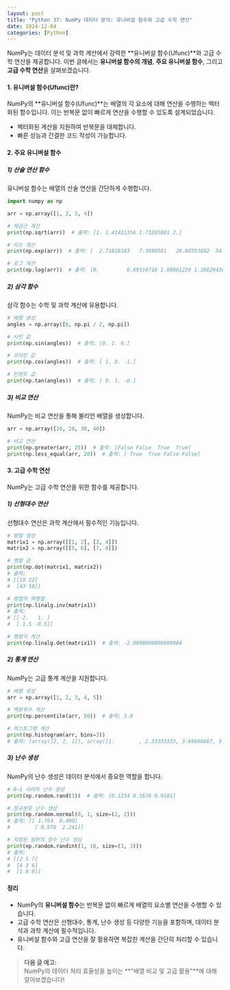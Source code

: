 ```yaml
---
layout: post
title: "Python 37: NumPy 데이터 분석: 유니버설 함수와 고급 수학 연산"
date: 2024-12-04
categories: [Python] 
---
```



NumPy는 데이터 분석 및 과학 계산에서 강력한 **유니버설 함수(Ufunc)**와 고급 수학 연산을 제공합니다. 이번 글에서는 **유니버설 함수의 개념**, **주요 유니버설 함수**, 그리고 **고급 수학 연산**을 살펴보겠습니다.


#### 1. 유니버설 함수(Ufunc)란?

NumPy의 **유니버설 함수(Ufunc)**는 배열의 각 요소에 대해 연산을 수행하는 벡터화된 함수입니다. 이는 반복문 없이 빠르게 연산을 수행할 수 있도록 설계되었습니다.

- 벡터화된 계산을 지원하여 반복문을 대체합니다.
- 빠른 성능과 간결한 코드 작성이 가능합니다.


#### 2. 주요 유니버설 함수

##### 1) 산술 연산 함수

유니버설 함수는 배열의 산술 연산을 간단하게 수행합니다.

```python
import numpy as np

arr = np.array([1, 2, 3, 4])

# 제곱근 계산
print(np.sqrt(arr))  # 출력: [1. 1.41421356 1.73205081 2.]

# 지수 계산
print(np.exp(arr))  # 출력: [  2.71828183   7.3890561   20.08553692  54.59815003]

# 로그 계산
print(np.log(arr))  # 출력: [0.         0.69314718 1.09861229 1.38629436]
```


##### 2) 삼각 함수

삼각 함수는 수학 및 과학 계산에 유용합니다.

```python
# 배열 생성
angles = np.array([0, np.pi / 2, np.pi])

# 사인 값
print(np.sin(angles))  # 출력: [0. 1. 0.]

# 코사인 값
print(np.cos(angles))  # 출력: [ 1. 0. -1.]

# 탄젠트 값
print(np.tan(angles))  # 출력: [ 0. 1. -0.]
```


##### 3) 비교 연산

NumPy는 비교 연산을 통해 불리언 배열을 생성합니다.

```python
arr = np.array([10, 20, 30, 40])

# 비교 연산
print(np.greater(arr, 25))  # 출력: [False False  True  True]
print(np.less_equal(arr, 20))  # 출력: [ True  True False False]
```


#### 3. 고급 수학 연산

NumPy는 고급 수학 연산을 위한 함수를 제공합니다.

##### 1) 선형대수 연산

선형대수 연산은 과학 계산에서 필수적인 기능입니다.

```python
# 행렬 생성
matrix1 = np.array([[1, 2], [3, 4]])
matrix2 = np.array([[5, 6], [7, 8]])

# 행렬 곱
print(np.dot(matrix1, matrix2))
# 출력:
# [[19 22]
#  [43 50]]

# 행렬의 역행렬
print(np.linalg.inv(matrix1))
# 출력:
# [[-2.   1. ]
#  [ 1.5 -0.5]]

# 행렬식 계산
print(np.linalg.det(matrix1))  # 출력: -2.0000000000000004
```


##### 2) 통계 연산

NumPy는 고급 통계 계산을 지원합니다.

```python
# 배열 생성
arr = np.array([1, 2, 3, 4, 5])

# 백분위수 계산
print(np.percentile(arr, 50))  # 출력: 3.0

# 히스토그램 계산
print(np.histogram(arr, bins=3))
# 출력: (array([2, 2, 1]), array([1.        , 2.33333333, 3.66666667, 5.        ]))
```


##### 3) 난수 생성

NumPy의 난수 생성은 데이터 분석에서 중요한 역할을 합니다.

```python
# 0~1 사이의 난수 생성
print(np.random.rand(3))  # 출력: [0.1234 0.5678 0.9101]

# 정규분포 난수 생성
print(np.random.normal(0, 1, size=(2, 2)))
# 출력: [[ 1.764  0.400]
#        [ 0.978  2.241]]

# 지정된 범위의 정수 난수 생성
print(np.random.randint(1, 10, size=(3, 3)))
# 출력:
# [[2 5 7]
#  [4 3 6]
#  [1 8 9]]
```


#### 정리

- NumPy의 **유니버설 함수**는 반복문 없이 빠르게 배열의 요소별 연산을 수행할 수 있습니다.
- 고급 수학 연산은 선형대수, 통계, 난수 생성 등 다양한 기능을 포함하며, 데이터 분석과 과학 계산에 필수적입니다.
- 유니버설 함수와 고급 연산을 잘 활용하면 복잡한 계산을 간단히 처리할 수 있습니다.

> **다음 글 예고:**  
> NumPy의 데이터 처리 효율성을 높이는 **"배열 비교 및 고급 활용"**에 대해 알아보겠습니다!
